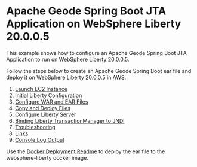 # Apache Geode Spring Boot JTA Application on WebSphere Liberty 20.0.0.5
This example shows how to configure an Apache Geode Spring Boot JTA Application to run on WebSphere Liberty 20.0.0.5.

Follow the steps below to create an Apache Geode Spring Boot ear file and deploy it on WebSphere Liberty 20.0.0.5 in AWS.

1. [Launch EC2 Instance](README_LaunchEC2Instance.md)
2. [Initial Liberty Configuration](README_InitialLibertyConfiguration.md)
3. [Configure WAR and EAR Files](README_ConfigureWARandEARFiles.md)
4. [Copy and Deploy Files](README_CopyandDeployFiles.md)
5. [Configure Liberty Server](README_ConfigureLibertyServer.md)
6. [Binding Liberty TransactionManager to JNDI](README_BindingLibertyTransactionManagertoJNDI.md)
7. [Troubleshooting](README_Troubleshooting.md)
8. [Links](README_Links.md)
9. [Console Log Output](README_ConsoleLogOutput.md)

Use the [Docker Deployment Readme](docker/README_docker.md) to deploy the ear file to the websphere-liberty docker image.